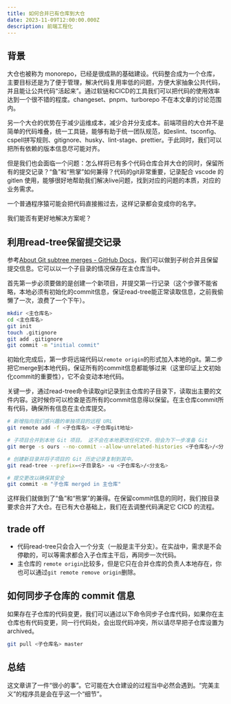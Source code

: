 ```yaml
---
title: 如何合并已有仓库到大仓
date: 2023-11-09T12:00:00.000Z
description: 前端工程化
---
```



## 背景

大仓也被称为 monorepo，已经是很成熟的基础建设。代码整合成为一个仓库，主要目标还是为了便于管理，解决代码复用率低的问题，方便大家抽象公共代码，并且能让公共代码“活起来”。通过软链和CICD的工具我们可以把代码的使用效率达到一个很不错的程度。changeset、pnpm、turborepo 不在本文章的讨论范围内。

另一个大仓的优势在于减少运维成本，减少合并分支成本。前端项目的大仓并不是简单的代码堆叠，统一工具链，能够有助于统一团队规范，如eslint、tsconfig、cspell拼写规则、gitignore、husky、lint-stage、prettier。于此同时，我们可以把所有依赖的版本信息尽可能对齐。 

但是我们也会面临一个问题：怎么样将已有多个代码仓库合并大仓的同时，保留所有的提交记录？“鱼”和“熊掌”如何兼得？代码的git非常重要，记录配合 vscode 的 gitlen 使用，能够很好地帮助我们解决live问题，找到对应的问题的本质，对应的业务需求。

一个普通程序猿可能会把代码直接搬过去，这样记录都会变成你的名字。

我们能否有更好地解决方案呢？

## 利用read-tree保留提交记录

参考[About Git subtree merges - GitHub Docs](https://docs.github.com/en/get-started/using-git/about-git-subtree-merges)，我们可以做到子树合并且保留提交信息。它可以以一个子目录的情况保存在主仓库当中。

首先第一步必须要做的是创建一个新项目，并提交第一行记录（这个步骤不能省略，本地必须有初始化的commit信息，保证read-tree能正常读取信息，之前我偷懒了一次，浪费了一个下午）。

```bash
mkdir <主仓库名>
cd <主仓库名>
git init
touch .gitignore
git add .gitignore
git commit -m "initial commit"
```

初始化完成后，第一步将远端代码以`remote origin`的形式加入本地的git。第二步把它merge到本地代码，保证所有的commit信息都能够过来（这里印证上文初始化commit的重要性），它不会变动本地代码。

关键一步，通过read-tree命令读取git记录到主仓库的子目录下，读取出主要的文件内容。这时候你可以检查是否所有的commit信息得以保留。在主仓库commit所有代码，确保所有信息在主仓库提交。

```bash
# 新增指向我们感兴趣的单独项目的远程 URL
git remote add -f <子仓库名> <子仓库git地址>

# 子项目合并到本地 Git 项目。 这不会在本地更改任何文件，但会为下一步准备 Git
git merge -s ours --no-commit --allow-unrelated-histories <子仓库名>/<分支名>

# 创建新目录并将子项目的 Git 历史记录复制到其中。
git read-tree --prefix=<子目录名> -u <子仓库名>/<分支名>

# 提交更改以确保其安全
git commit -m "子仓库 merged in 主仓库"
```

这样我们就做到了“鱼”和“熊掌”的兼得。在保留commit信息的同时，我们按目录要求合并了大仓。在已有大仓基础上，我们在去调整代码满足它 CICD 的流程。

## trade off

- 代码read-tree只会合入一个分支（一般是主干分支）。在实战中，需求是不会停歇的，可以等需求都合入子仓库主干后，再同步一次代码。
- 主仓库的 `remote origin`比较多，但是它只在合并仓库的负责人本地存在，你也可以通过`git remote remove origin`删除。

## 如何同步子仓库的 commit 信息

如果存在子仓库的代码变更，我们可以通过以下命令同步子仓库代码，如果你在主仓库也有代码变更，同一行代码处，会出现代码冲突，所以请尽早把子仓库设置为 archived。

```bash
git pull <子仓库名> master
```

## 总结

这文章讲了一件“很小的事”。它可能在大仓建设的过程当中必然会遇到。“完美主义”的程序员是会在乎这一个“细节”。